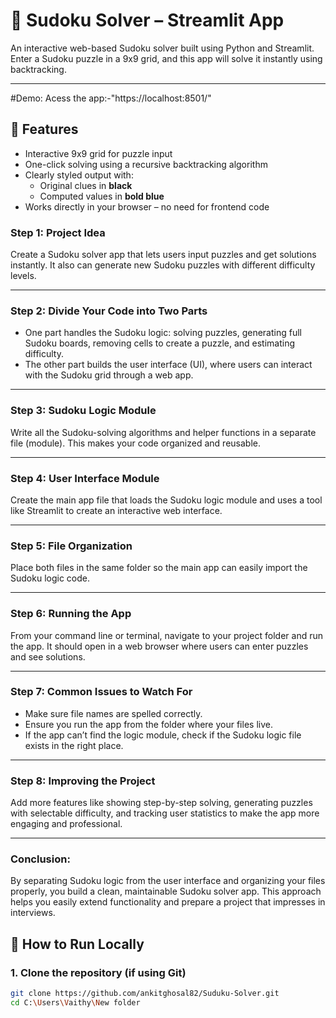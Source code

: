 # 🧩 Sudoku Solver – Streamlit App

An interactive web-based Sudoku solver built using Python and Streamlit.  
Enter a Sudoku puzzle in a 9x9 grid, and this app will solve it instantly using backtracking.

---
#Demo:
Acess the app:-"https://localhost:8501/"
## 🚀 Features

- Interactive 9x9 grid for puzzle input
- One-click solving using a recursive backtracking algorithm
- Clearly styled output with:
  - Original clues in **black**
  - Computed values in **bold blue**
- Works directly in your browser – no need for frontend code




### Step 1: **Project Idea**

Create a Sudoku solver app that lets users input puzzles and get solutions instantly. It also can generate new Sudoku puzzles with different difficulty levels.

---

### Step 2: **Divide Your Code into Two Parts**

* One part handles the Sudoku logic: solving puzzles, generating full Sudoku boards, removing cells to create a puzzle, and estimating difficulty.
* The other part builds the user interface (UI), where users can interact with the Sudoku grid through a web app.

---

### Step 3: **Sudoku Logic Module**

Write all the Sudoku-solving algorithms and helper functions in a separate file (module). This makes your code organized and reusable.

---

### Step 4: **User Interface Module**

Create the main app file that loads the Sudoku logic module and uses a tool like Streamlit to create an interactive web interface.

---

### Step 5: **File Organization**

Place both files in the same folder so the main app can easily import the Sudoku logic code.

---

### Step 6: **Running the App**

From your command line or terminal, navigate to your project folder and run the app. It should open in a web browser where users can enter puzzles and see solutions.

---

### Step 7: **Common Issues to Watch For**

* Make sure file names are spelled correctly.
* Ensure you run the app from the folder where your files live.
* If the app can’t find the logic module, check if the Sudoku logic file exists in the right place.

---

### Step 8: **Improving the Project**

Add more features like showing step-by-step solving, generating puzzles with selectable difficulty, and tracking user statistics to make the app more engaging and professional.

---

### Conclusion:

By separating Sudoku logic from the user interface and organizing your files properly, you build a clean, maintainable Sudoku solver app. This approach helps you easily extend functionality and prepare a project that impresses in interviews.


## 🔧 How to Run Locally

### 1. Clone the repository (if using Git)

```bash
git clone https://github.com/ankitghosal82/Suduku-Solver.git
cd C:\Users\Vaithy\New folder

